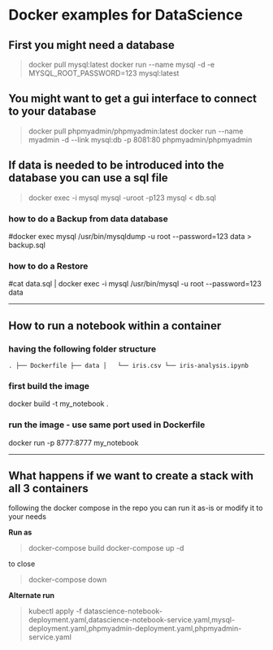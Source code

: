 # Docker examples for DataScience

## First you might need a database

> docker pull mysql:latest
> docker run --name mysql -d -e MYSQL_ROOT_PASSWORD=123 mysql:latest

## You might want to get a gui interface to connect to your database

> docker pull phpmyadmin/phpmyadmin:latest
> docker run --name myadmin -d --link mysql:db -p 8081:80 phpmyadmin/phpmyadmin

## If data is needed to be introduced into the database you can use a sql file

> docker exec -i mysql mysql -uroot -p123 mysql < db.sql

### how to do a Backup from data database
#docker exec mysql /usr/bin/mysqldump -u root --password=123 data > backup.sql

### how to do a Restore
#cat data.sql | docker exec -i mysql /usr/bin/mysql -u root --password=123 data

---

## How to run a notebook within a container

### having the following folder structure
`.
├── Dockerfile
├── data
│   └── iris.csv
└── iris-analysis.ipynb`

### first build the image

docker build -t my_notebook .

### run the image - use same port used in Dockerfile 

docker run -p 8777:8777 my_notebook

---

## What happens if we want to create a stack with all 3 containers

following the docker compose in the repo you can run it as-is or modify it to your needs 

**Run as**

> docker-compose build 
> docker-compose up -d

to close 

> docker-compose down

**Alternate run**

> kubectl apply -f datascience-notebook-deployment.yaml,datascience-notebook-service.yaml,mysql-deployment.yaml,phpmyadmin-deployment.yaml,phpmyadmin-service.yaml